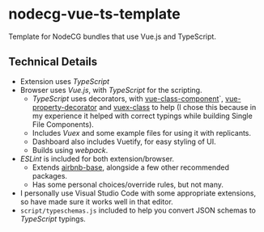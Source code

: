 # nodecg-vue-ts-template
Template for NodeCG bundles that use Vue.js and TypeScript.


## Technical Details

- Extension uses *TypeScript*
- Browser uses *Vue.js*, with *TypeScript* for the scripting.
  - *TypeScript* uses decorators, with [vue-class-component](https://github.com/vuejs/vue-class-component)`, [vue-property-decorator](https://github.com/kaorun343/vue-property-decorator) and [vuex-class](https://github.com/ktsn/vuex-class) to help (I chose this because in my experience it helped with correct typings while building Single File Components).
  - Includes *Vuex* and some example files for using it with replicants.
  - Dashboard also includes Vuetify, for easy styling of UI.
  - Builds using *webpack*.
- *ESLint* is included for both extension/browser.
  - Extends [airbnb-base](https://github.com/airbnb/javascript/tree/master/packages/eslint-config-airbnb-base), alongside a few other recommended packages.
  - Has some personal choices/override rules, but not many.
- I personally use Visual Studio Code with some appropriate extensions, so have made sure it works well in that editor.
- `script/typeschemas.js` included to help you convert JSON schemas to *TypeScript* typings.
